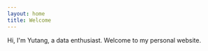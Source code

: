 ```yaml
---
layout: home
title: Welcome
---
```

Hi, I'm Yutang, a data enthusiast. Welcome to my personal website. 

